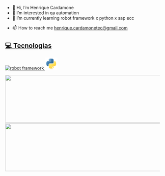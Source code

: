 - 👋 Hi, I’m Henrique Cardamone
- 👀 I’m interested in qa automation
- 🌱 I’m currently learning robot framework x python x sap ecc
<!-- - 💞️ I’m looking to collaborate on ... -->
- 📫 How to reach me henrique.cardamonetec@gmail.com

<h2 dir="auto"><a id="user-content--tecnologias" class="anchor" aria-hidden="true" href="#-tecnologias">
<g-emoji class="g-emoji" alias="computer" fallback-src="https://github.githubassets.com/images/icons/emoji/unicode/1f4bb.png">💻</g-emoji> Tecnologias</h2>
<p align="left" dir="auto"> <a href="https://robotframework.org/" rel="nofollow"> 
<img src="https://camo.githubusercontent.com/7deda4901a446c74e93e7fd33bea431495932e49d60414ed5be8ee84c447f779/68747470733a2f2f75706c6f61642e77696b696d656469612e6f72672f77696b6970656469612f636f6d6d6f6e732f652f65342f526f626f742d6672616d65776f726b2d6c6f676f2e706e67" alt="robot framework" width="40" height="40" data-canonical-src="https://upload.wikimedia.org/wikipedia/commons/e/e4/Robot-framework-logo.png" style="max-width: 100%;"> </a> 
<a href="https://www.docker.com/" rel="nofollow"> </a><a href="https://www.python.org" rel="nofollow"> 
<img src="https://raw.githubusercontent.com/devicons/devicon/master/icons/python/python-original.svg" alt="python" width="40" height="40" style="max-width: 100%;"> </a>
</p>
<div>
<a href="https://github.com/hcardamone">
<p align="left" dir="auto"> <img src="https://github-readme-stats.vercel.app/api/top-langs/?username=hcardamone&layout=compact&langs_count=7&theme=dracula" width="667" height="155" style="max-width: 100%;"/>
<img src="https://github-readme-stats.vercel.app/api?username=hcardamone&show_icons=true&theme=dracula&include_all_commits=true&count_private=true" width="667" height="155" style="max-width: 100%;"/>
</div>
<html>
  <head>
    <meta charset="utf-8">
    <title>snk - interactive</title>
  <meta name="viewport" content="width=device-width, initial-scale=1"><script defer src="5349917d0ac193431890.js"></script></head>
  <body>
  </body>
</html>
<!---
hcardamone/hcardamone is a ✨ special ✨ repository because its `README.md` (this file) appears on your GitHub profile.
You can click the Preview link to take a look at your changes.
--->
